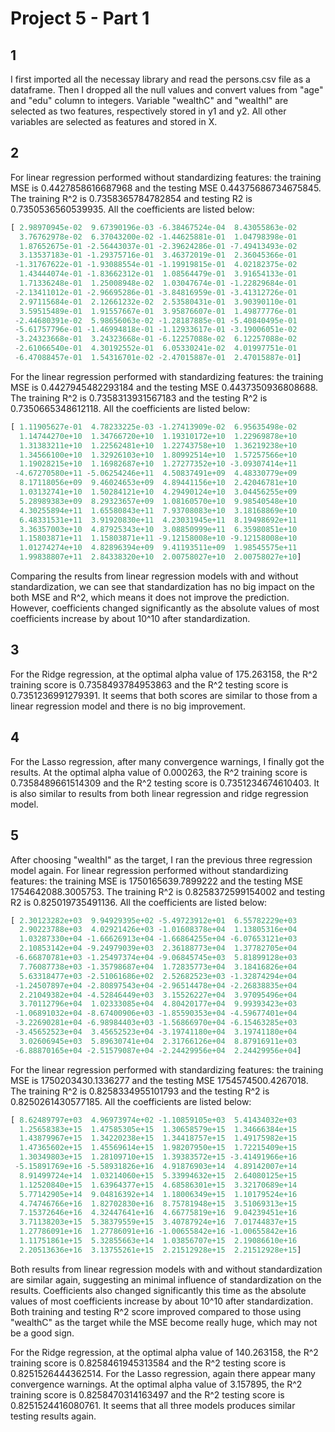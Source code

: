 # Project 5 - Part 1

## 1
I first imported all the necessay library and read the persons.csv file as a dataframe. Then I dropped all the null values and convert values from "age" and "edu" column to integers. Variable "wealthC" and "wealthI" are selected as two features, respectively stored in y1 and y2. All other variables are selected as features and stored in X. 

## 2
For linear regression performed without standardizing features: the training MSE is 0.4427858616687968 and the testing MSE 0.44375686734675845. The training R^2 is 0.7358365784782854 and testing R2 is 0.7350536560539935. All the coefficients are listed below: 
```python
[ 2.98970945e-02  9.67390196e-03 -6.38467524e-04  8.43055863e-02
  3.76762978e-02  6.37043200e-02 -1.44625881e-01  1.04798398e-01
  1.87652675e-01 -2.56443037e-01 -2.39624286e-01 -7.49413493e-02
  3.13537183e-01 -1.29375716e-01  3.46372019e-01  2.36045366e-01
 -1.31767622e-01 -1.93088554e-01 -1.19919815e-01  4.02182375e-02
  1.43444074e-01 -1.83662312e-01  1.08564479e-01  3.91654133e-01
  1.71336248e-01  1.25008948e-02  1.03047674e-01 -1.22829684e-01
 -2.13411012e-01 -2.96695286e-01 -3.84816959e-01 -3.41312726e-01
  2.97115684e-01  2.12661232e-02  2.53580431e-01  3.90390110e-01
  3.59515489e-01  1.91557667e-01  3.95876607e-01  1.49877776e-01
 -2.44680391e-02  5.98656063e-02 -1.28187885e-01 -5.40840495e-01
 -5.61757796e-01 -1.46994818e-01 -1.12933617e-01 -3.19006051e-02
 -3.24323668e-01  3.24323668e-01 -6.12257088e-02  6.12257088e-02
 -2.61066540e-01  4.30192552e-01  6.05330241e-02  4.01997751e-01
 -6.47088457e-01  1.54316701e-02 -2.47015887e-01  2.47015887e-01]
```
For the linear regression performed with standardizing features: the training MSE is 0.4427945482293184 and the testing MSE 0.4437350936808688. The training R^2 is 0.7358313931567183 and the testing R^2 is 0.7350665348612118. All the coefficients are listed below: 
```python
[ 1.11905627e-01  4.78233225e-03 -1.27413909e-02  6.95635498e-02
  1.14744270e+10  1.34766720e+10  1.19310172e+10  1.22969878e+10
  1.31383211e+10  1.22562481e+10  1.22743758e+10  1.36219238e+10
  1.34566100e+10  1.32926103e+10  1.80992514e+10  1.57257566e+10
  1.19028215e+10  1.16982687e+10  1.27277352e+10 -3.09307414e+11
 -4.67270580e+11 -5.06254246e+11  4.50837491e+09  4.48330779e+09
  8.17118056e+09  9.46024653e+09  4.89441156e+10  2.42046781e+10
  1.03132741e+10  1.50284121e+10  4.29490124e+10  3.04456255e+09
  5.28989383e+09  8.29323657e+09  1.08160570e+10  9.98540548e+10
  4.30255894e+11  1.65580843e+11  7.93708083e+10  3.18168869e+10
  6.48331531e+11  3.91920830e+11  4.23031945e+11  8.19498692e+11
  3.36357003e+10  4.87925343e+10  3.08850999e+11  6.35980851e+10
  1.15803871e+11  1.15803871e+11 -9.12158008e+10 -9.12158008e+10
  1.01274274e+10  4.82896394e+09  9.41193511e+09  1.98545575e+11
  1.99838807e+11  2.84338320e+10  2.00758027e+10  2.00758027e+10]
```
Comparing the results from linear regression models with and without standardization, we can see that standardization has no big impact on the both MSE and R^2, which means it does not improve the prediction. However, coefficients changed significantly as the absolute values of most coefficients increase by about 10^10 after standardization.

## 3
For the Ridge regression, at the optimal alpha value of 175.263158, the R^2 training score is 0.7358493784953863 and the R^2 testing score is 0.7351236991279391. It seems that both scores are similar to those from a linear regression model and there is no big improvement. 

## 4
For the Lasso regression, after many convergence warnings, I finally got the results. At the optimal alpha value of 0.000263, the R^2 training score is 0.7358489661514309 and the R^2 testing score is 0.7351234674610403. It is also similar to results from both linear regression and ridge regression model. 

## 5
After choosing "wealthI" as the target, I ran the previous three regression model again. For linear regression performed without standardizing features: the training MSE is 1750165639.7899222 and the testing MSE 1754642088.3005753. The training R^2 is 0.8258372599154002 and testing R2 is 0.825019735491136. All the coefficients are listed below: 
```python
[ 2.30123282e+03  9.94929395e+02 -5.49723912e+01  6.55782229e+03
  2.90223788e+03  4.02921426e+03 -1.01608378e+04  1.13805316e+04
  1.03287330e+04 -1.66626913e+04 -1.66864255e+04 -6.07653121e+03
  2.10853142e+04 -9.24979039e+03  2.36188773e+04  1.37782705e+04
 -6.66870781e+03 -1.25497374e+04 -9.06845745e+03  5.81899128e+03
  7.76087738e+03 -1.35798687e+04  1.72835773e+04  3.18416826e+04
  5.63318477e+03 -2.51061686e+02  2.52682523e+03 -1.32874294e+04
 -1.24507897e+04 -2.80897543e+04 -2.96514478e+04 -2.26838835e+04
  2.21049382e+04 -4.52846449e+03  3.15526227e+04  3.97095496e+04
  3.70112796e+04  1.02333085e+04  4.80420177e+04  9.99393423e+03
 -1.06891032e+04 -8.67400906e+03 -1.85590353e+04 -4.59677401e+04
 -3.22690281e+04 -6.98984403e+03 -1.56866970e+04 -6.15463285e+03
 -3.45652523e+04  3.45652523e+04 -3.19741180e+04  3.19741180e+04
  3.02606945e+03  5.89630741e+04  2.31766126e+04  8.87916911e+03
 -6.88870165e+04 -2.51579087e+04 -2.24429956e+04  2.24429956e+04]
 ```
For the linear regression performed with standardizing features: the training MSE is 1750203430.1336277 and the testing MSE 1754574500.4267018. The training R^2 is 0.8258334955101793 and the testing R^2 is 0.8250261430577185. All the coefficients are listed below: 

```python
[ 8.62489797e+03  4.96973974e+02 -1.10859105e+03  5.41434032e+03
  1.25658383e+15  1.47585305e+15  1.30658579e+15  1.34666384e+15
  1.43879967e+15  1.34220238e+15  1.34418757e+15  1.49175982e+15
  1.47365602e+15  1.45569614e+15  1.98207950e+15  1.72215409e+15
  1.30349803e+15  1.28109710e+15  1.39383572e+15 -3.41491966e+16
 -5.15891769e+16 -5.58931826e+16  4.91876903e+14  4.89142007e+14
  8.91499724e+14  1.03214060e+15  5.33994632e+15  2.64080125e+15
  1.12520840e+15  1.63964377e+15  4.68586301e+15  3.32170689e+14
  5.77142905e+14  9.04816392e+14  1.18006349e+15  1.10179524e+16
  4.74746766e+16  1.82702830e+16  8.75781948e+15  3.51069313e+15
  7.15372646e+16  4.32447641e+16  4.66775819e+16  9.04239451e+16
  3.71138203e+15  5.38379559e+15  3.40787924e+16  7.01744837e+15
  1.27786091e+16  1.27786091e+16 -1.00655842e+16 -1.00655842e+16
  1.11751861e+15  5.32855663e+14  1.03856707e+15  2.19086610e+16
  2.20513636e+16  3.13755261e+15  2.21512928e+15  2.21512928e+15]
 ```
Both results from linear regression models with and without standardization are similar again, suggesting an minimal influence of standardization on the results. Coefficients also changed significantly this time as the absolute values of most coefficients increase by about 10^10 after standardization. Both training and testing R^2 score improved compared to those using "wealthC" as the target while the MSE become really huge, which may not be a good sign. 

For the Ridge regression, at the optimal alpha value of 140.263158, the R^2 training score is 0.8258461945313584 and the R^2 testing score is 0.8251526444362514. 
For the Lasso regression, again there appear many convergence warnings. At the optimal alpha value of 3.157895, the R^2 training score is 0.8258470314163497 and the R^2 testing score is 0.8251524416080761. It seems that all three models produces similar testing results again. 





